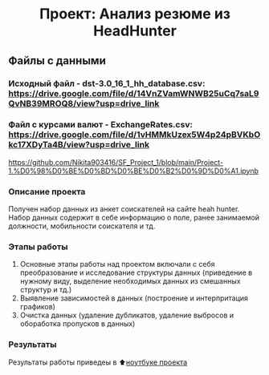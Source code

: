 # <center> Проект: Анализ резюме из HeadHunter </center>

## <strong> Файлы с данными </strong>
###  Исходный файл - dst-3.0_16_1_hh_database.csv: https://drive.google.com/file/d/14VnZVamWNWB25uCq7saL9QvNB39MROQ8/view?usp=drive_link
###  Файл с курсами валют - ExchangeRates.csv: https://drive.google.com/file/d/1vHMMkUzex5W4p24pBVKbOkc17XDyTa4B/view?usp=drive_link

https://github.com/Nikita903416/SF_Project_1/blob/main/Project-1.%D0%98%D0%BE%D0%BD%D0%BE%D0%B2%D0%9D%D0%A1.ipynb

### Описание проекта
Получен набор данных из анкет соискателей на сайте heah hunter. Набор данных содержит в себе информацию о поле, ранее занимаемой должности, мобильности соискателя и тд.

### Этапы работы
1. Основные этапы работы над проектом включали с себя преобразование и исследование структуры данных (приведение в нужному виду, выделение необходимых данных из смешанных структур и тд.)
2. Выявление зависимостей в данных (построение и интерпритация графиков)
3. Очистка данных (удаление дубликатов, удаление выбросов и обоработка пропусков в данных)

### Результаты
Результаты работы приведеы в :arrow_up:[ноутбуке проекта](https://github.com/Nikita903416/SF_Project_1/blob/main/Project-1.%D0%98%D0%BE%D0%BD%D0%BE%D0%B2%D0%9D%D0%A1.ipynb)
